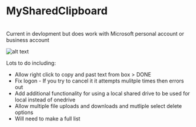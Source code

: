 # MySharedClipboard
<br />
Current in devlopment but does work with Microsoft personal account or business account

![alt text](https://outlookme.eu/wp-content/uploads/2021/01/2021-01-21_13-18-30.png)

Lots to do including: 
<br />
<ul>
<li>Allow right click to copy and past text from box > DONE </li>
<li>Fix logon - If you try to cancel it it attempts mulitple times then errors out</li>
<li>Add additional functionality for using a local shared drive to be used for local instead of onedrive</li>
<li>Allow multiple file uploads and downloads and mutliple select delete options</li>
<li>Will need to make a full list</li>
</ul>
